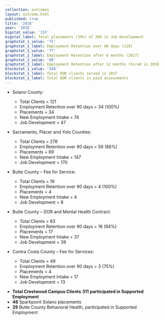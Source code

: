 ```yaml
---
collection: outcomes
layout: outcome.html
published: true
title: '2018'
year: '2018'
bigstat_value: '157'
bigstat_label: Total placements (39%) of 398 in Job Development
graphstat_1_value: '75'
graphstat_1_label: Employment Retention over 90 days (118)
graphstat_2_value: '77'
graphstat_2_label: Employment Retention after 6 months (2017)
graphstat_3_value: '88'
graphstat_3_label: Employment Retention after 12 months (hired in 2016)
blockstat_1_value: '540'
blockstat_1_label: Total DOR clients served in 2017
blockstat_2_label: Total DOR clients in paid assessments
---
```

* Solano County:
  - Total Clients = 121
  - Employment Retention over 90 days = 34 (100%)
  - Placements = 34
  - New Employment Intake = 74
  - Job Development = 47

* Sacramento, Placer and Yolo Counties:
  - Total Clients = 276
  - Employment Retention over 90 days = 59 (86%)
  - Placements = 69
  - New Employment Intake = 147
  - Job Development = 170

* Butte County – Fee for Service:
  - Total Clients = 19
  - Employment Retention over 90 days = 4 (100%)
  - Placements = 4
  - New Employment Intake = 4
  - Job Development = 8

* Butte County – DOR and Mental Health Contract:
  - Total Clients = 63
  - Employment Retention over 90 days = 16 (94%)
  - Placements = 17
  - New Employment Intake = 37
  - Job Development = 39

* Contra Costa County – Fee for Services:
  - Total Clients = 49
  - Employment Retention over 90 days = 3 (75%)
  - Placements = 4
  - New Employment Intake = 17
  - Job Development = 13


- **Total Crestwood Campus Clients** **311** **participated in Supported Employment**
- **46** Sparkpoint Solano placements
- **29** Butte County Behavioral Health, participated in Supported Employment
